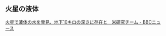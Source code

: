 ## 火星の液体

[火星で液体の水を発見、地下10キロの深さに存在と　米研究チーム - BBCニュース](https://www.bbc.com/japanese/articles/c624zgpjj28o)

